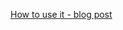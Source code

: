 [How to use it - blog post](https://blog.wilgucki.pl/convert-your-favourite-youtube-videos-into-mp3-using-python/)